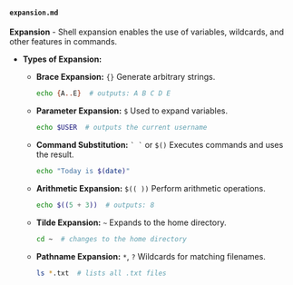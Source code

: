 #### `expansion.md`

**Expansion** - Shell expansion enables the use of variables, wildcards, and other features in commands.

- **Types of Expansion:**
  - **Brace Expansion:** `{}` Generate arbitrary strings.
    ```sh
    echo {A..E}  # outputs: A B C D E
    ```
  
  - **Parameter Expansion:** `$` Used to expand variables.
    ```sh
    echo $USER  # outputs the current username
    ```

  - **Command Substitution:** `` ` ` `` or `$()` Executes commands and uses the result.
    ```sh
    echo "Today is $(date)"
    ```

  - **Arithmetic Expansion:** `$(( ))` Perform arithmetic operations.
    ```sh
    echo $((5 + 3))  # outputs: 8
    ```

  - **Tilde Expansion:** `~` Expands to the home directory.
    ```sh
    cd ~  # changes to the home directory
    ```

  - **Pathname Expansion:** `*`, `?` Wildcards for matching filenames.
    ```sh
    ls *.txt  # lists all .txt files
    ```

